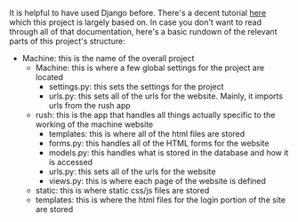 It is helpful to have used Django before. There's a decent tutorial [here](https://developer.mozilla.org/en-US/docs/Learn/Server-side/Django) which this project is largely based on. In case you don't want to read through all of that documentation, here's a basic rundown of the relevant parts of this project's structure:

- Machine: this is the name of the overall project
	- Machine: this is where a few global settings for the project are located
		- settings.py: this sets the settings for the project
		- urls.py: this sets all of the urls for the website. Mainly, it imports urls from the rush app
	- rush: this is the app that handles all things actually specific to the working of the machine website
		- templates: this is where all of the html files are stored
		- forms.py: this handles all of the HTML forms for the website
		- models.py: this handles what is stored in the database and how it is accessed
		- urls.py: this sets all of the urls for the website
		- views.py: this is where each page of the website is defined
	- static: this is where static css/js files are stored
	- templates: this is where the html files for the login portion of the site are stored